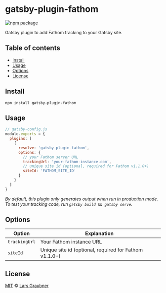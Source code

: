 # gatsby-plugin-fathom

[![npm package](https://img.shields.io/npm/v/gatsby-plugin-fathom.svg)](https://www.npmjs.com/package/gatsby-plugin-fathom)

Gatsby plugin to add Fathom tracking to your Gatsby site.

## Table of contents

- [Install](#install)
- [Usage](#usage)
- [Options](#options)
- [License](#license)

## Install

```
npm install gatsby-plugin-fathom
```

## Usage

```JavaScript
// gatsby-config.js
module.exports = {
  plugins: [
    {
      resolve: 'gatsby-plugin-fathom',
      options: {
        // your Fathom server URL
        trackingUrl: 'your-fathom-instance.com',
        // unique site id (optional, required for Fathom v1.1.0+)
        siteId: 'FATHOM_SITE_ID'
      }
    }
  ]
}
```

*By default, this plugin only generates output when run in production mode. To test your tracking code, run `gatsby build && gatsby serve`.*

## Options

Option           | Explanation
-----------------|---------
`trackingUrl`    | Your Fathom instance URL
`siteId`         | Unique site id (optional, required for Fathom v1.1.0+)

## License

[MIT](https://github.com/lgraubner/gatsby-plugin-fathom/blob/master/LICENSE) © [Lars Graubner](https://larsgraubner.com)
